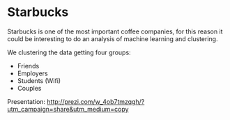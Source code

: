 # Starbucks
Starbucks is one of the most important coffee companies, for this reason it could be interesting to do an analysis of machine learning and clustering.

We clustering the data getting four groups:
- Friends
- Employers
- Students (Wifi)
- Couples


Presentation: http://prezi.com/w_4ob7tmzqgh/?utm_campaign=share&utm_medium=copy


